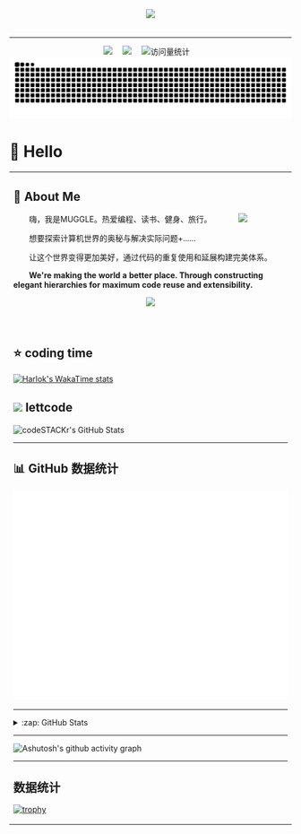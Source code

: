 <div align="center">

  <!-- knock code pictures 敲代码的图片 -->
  <picture>
    <source media="(prefers-color-scheme: dark)" srcset="https://cdn.jsdelivr.net/gh/sun0225SUN/sun0225SUN/assets/images/coding.gif" />
    <source media="(prefers-color-scheme: light)" srcset="https://cdn.jsdelivr.net/gh/sun0225SUN/sun0225SUN/assets/images/developer.svg" height="225px" />
    <img src="https://cdn.jsdelivr.net/gh/sun0225SUN/sun0225SUN/assets/images/coding.gif" />
  </picture>

  <!-- for beauty 留个空行好看点 -->
  <div>&nbsp;</div>

---

<!-- profile logo 个人资料徽标 -->
  <div>
    <a href="https://www.peterjxl.com/"><img src="https://img.shields.io/badge/Website-博客-8c36db" /></a>&emsp;
    <a href="https://space.bilibili.com/53069777/"><img src="https://img.shields.io/badge/Bilibili-B站-ff69b4" /></a>&emsp;
    <img src="https://komarev.com/ghpvc/?username=cjmarklll&label=Views&color=orange&style=flat" alt="访问量统计" />&emsp;
  </div>

<!-- Snake Code Contribution Map 贪吃蛇代码贡献图 -->
<picture>
  <source media="(prefers-color-scheme: dark)" srcset="https://raw.githubusercontent.com/cjmarklll/cjmarklll/output/github-contribution-grid-snake-dark.svg">
  <source media="(prefers-color-scheme: light)" srcset="https://raw.githubusercontent.com/cjmarklll/cjmarklll/output/github-contribution-grid-snake.svg">
  <img alt="github contribution grid snake animation" src="https://raw.githubusercontent.com/cjmarklll/cjmarklll/output/github-contribution-grid-snake.svg">
</picture>

</div>

#  🙋 Hello

<table>
  
<tr><td>

## 🤺 About Me
<img align="right" width="88" src="https://avatars.githubusercontent.com/u/120105002?v=4" />

<p>&emsp;&emsp;嗨，我是MUGGLE。热爱编程、读书、健身、旅行。</p>
<p>&emsp;&emsp;想要探索计算机世界的奥秘与解决实际问题+......</p>
<p>&emsp;&emsp;让这个世界变得更加美好，通过代码的重复使用和延展构建完美体系。</p>
<p>&emsp;&emsp;<strong>We're making the world a better place. Through constructing elegant hierarchies for maximum code reuse and extensibility.</strong></p>
<p align="center">
  <a href="https://skillicons.dev">
    <img src="https://skillicons.dev/icons?i=idea,java,linux,mysql,mongodb,github,git,arch,docker,cpp,vim" />
  </a>
</p>


  <!-- for beauty 留个空行好看点 -->
  <div>&nbsp;</div>

</td></tr>

<tr><td>

## :star: coding time
[![Harlok's WakaTime stats](https://github-readme-stats.vercel.app/api/wakatime?username=Muggle)](https://github.com/anuraghazra/github-readme-stats)
  
## <img height=28 src="https://th.bing.com/th?id=OIP.9pTllYb2v84uOwT4wpooSwHaHa&w=250&h=250&c=8&rs=1&qlt=90&o=6&pid=3.1&rm=2"> lettcode



   <img align="center" width="500px" alt="codeSTACKr's GitHub Stats" src="https://stats.justsong.cn/api/leetcode?username=muggle521&cn=true&theme=dark&show_icons=true&hide_border=false&title_color=ff652f&icon_color=FFE400&bg_color=09131B&text_color=ffffff&border_color=0c1a25" style="box-shadow:none !important" />
  


---


## 📊 GitHub 数据统计
![Metrics](/github-metrics.svg)

---
 <details>
  <summary>:zap: GitHub Stats</summary>

  <img align="center" alt="codeSTACKr's GitHub Stats" src="https://github-readme-stats.vercel.app/api?username=cjmarklll&show_icons=true&hide_border=false&theme=radical&show=reviews,discussions_started,discussions_answered,prs_merged,prs_merged_percentage" /><img align="center" width="388px" src="https://github-readme-stats.vercel.app/api/top-langs/?username=cjmarklll&theme=radical"/>
  
  <img align="center" width="750px" higth="300px" src="https://streak-stats.demolab.com/?user=cjmarklll&theme=radical"/>
  

</details>



---

![Ashutosh's github activity graph](https://github-readme-activity-graph.vercel.app/graph?username=cjmarklll&theme=tokyo-night)

---
## 数据统计
[![trophy](https://github-profile-trophy.vercel.app/?username=cjmarklll&theme=radical)](https://github.com/ryo-ma/github-profile-trophy)











